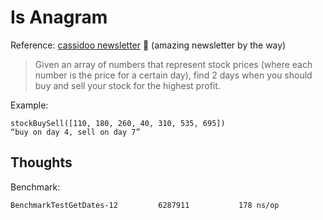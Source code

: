# Is Anagram

Reference: [cassidoo newsletter](https://cassidoo.co/newsletter/) 🎉 (amazing newsletter by the way)

> Given an array of numbers that represent stock prices (where each number is the price for a certain day), find 2 days when you should buy and sell your stock for the highest profit. 

Example:

```console
stockBuySell([110, 180, 260, 40, 310, 535, 695])
“buy on day 4, sell on day 7”
```

## Thoughts

Benchmark:

```console
BenchmarkTestGetDates-12    	 6287911	       178 ns/op
```